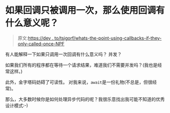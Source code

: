 # 如果回调只被调用一次，那么使用回调有什么意义呢？

> 原文:[https://dev . to/tsigorf/whats-the-point-using-callbacks-if-they-only-called-once-NPF](https://dev.to/tsigorf/whats-the-point-using-callbacks-if-theyre-only-called-once-npf)

有人能解释一下如果只调用一次回调有什么意义吗？
并发？

如果我们所有的程序都在等待一个请求结果，难道我们不需要并发吗？(我也是经常这样。)

此外，金字塔码妨碍了可读性。
对我来说，`await`是一份礼物(不总是，但很经常)。

那么，大多数时候你是如何处理异步代码的呢？我很乐意找出我可能不知道的优秀设计模式:-)